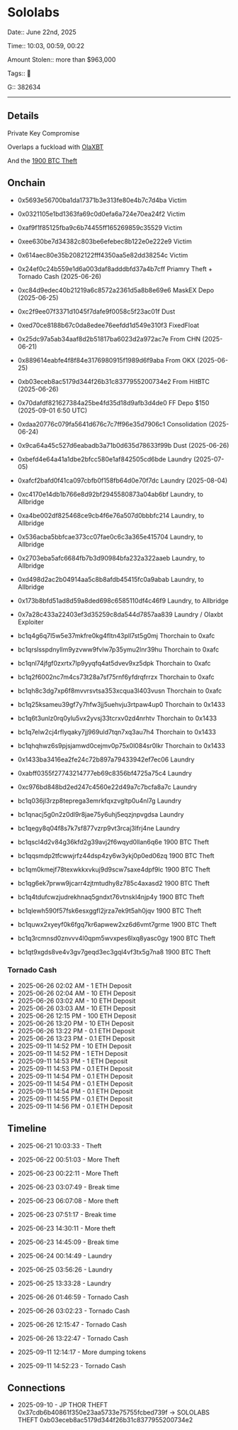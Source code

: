 # Sololabs

Date:: June 22nd, 2025

Time:: 10:03, 00:59, 00:22

Amount Stolen:: more than $963,000

Tags:: 🔑

G:: 382634

---

## Details

Private Key Compromise

Overlaps a fuckload with [OlaXBT](./olaxbt.md)

And the [1900 BTC Theft](./huge_march-2025_theft.md)


## Onchain


- 0x5693e56700ba1da17371b3e313fe80e4b7c7d4ba Victim
- 0x0321105e1bd1363fa69c0d0efa6a724e70ea24f2 Victim
- 0xaf9f1f85125fba9c6b74455ff165269859c35529 Victim
- 0xee630be7d34382c803be6efebec8b122e0e222e9 Victim
- 0x614aec80e35b2082122fff4350aa5e82dd38254c Victim


- 0x24ef0c24b559e1d6a003daf8adddbfd37a4b7cff Priamry Theft + Tornado Cash (2025-06-26)
- 0xc84d9edec40b21219a6c8572a2361d5a8b8e69e6 MaskEX Depo (2025-06-25)
- 0xc2f9ee07f3371d1045f7dafe9f0058c5f23ac01f Dust
- 0xed70ce8188b67c0da8edee76eefdd1d549e310f3 FixedFloat
- 0x25dc97a5ab34aaf8d2b51817ba6023d2a972ac7e From CHN (2025-06-21)
- 0x889614eabfe4f8f84e3176980915f1989d6f9aba From OKX (2025-06-25)
- 0xb03eceb8ac5179d344f26b31c8377955200734e2 From HitBTC (2025-06-26)
- 0x70dafdf821627384a25be4fd35d18d9afb3d4de0 FF Depo $150 (2025-09-01 6:50 UTC)
- 0xdaa20776c079fa5641d676c7c7ff96e35d7906c1 Consolidation (2025-06-24)
- 0x9ca64a45c527d6eabadb3a71b0d635d78633f99b Dust (2025-06-26)
- 0xbefd4e64a41a1dbe2bfcc580e1af842505cd6bde Laundry (2025-07-05)
- 0xafcf2bafd0f41ca097cbfb0f158fb64d0e70f7dc Laundry (2025-08-04)
- 0xc4170e14db1b766e8d92bf2945580873a04ab6bf Laundry, to Allbridge
- 0xa4be002df825468ce9cb4f6e76a507d0bbbfc214 Laundry, to Allbridge
- 0x536acba5bbfcae373cc07fae0c6c3a365e415704 Laundry, to Allbridge
- 0x2703eba5afc6684fb7b3d90984bfa232a322aaeb Laundry, to Allbridge
- 0xd498d2ac2b04914aa5c8b8afdb45415fc0a9abab Laundry, to Allbridge
- 0x173b8bfd51ad8d59a8ded698c6585110df4c46f9 Laundry, to Allbridge
- 0x7a28c433a22403ef3d35259c8da544d7857aa839 Laundry / Olaxbt Exploiter

- bc1q4g6q7l5w5e37mkfre0kg4fltn43pll7st5g0mj Thorchain to 0xafc
- bc1qrslsspdnyllm9yzvww9fvlw7p35ymu2lnr39hu Thorchain to 0xafc
- bc1qnl74jfgf0zxrtx7lp9yyqfq4at5dvev9xz5dpk Thorchain to 0xafc
- bc1q2f6002nc7m4cs73t28a7sf75rnf6yfdrqfrrzx Thorchain to 0xafc
- bc1qh8c3dg7xp6f8mvvrsvtsa353xcqua3l403vusn Thorchain to 0xafc
- bc1q25ksameu39gf7y7hfw3jj5uehvju3rtpaw4up0 Thorchain to 0x1433
- bc1q6t3unlz0rq0ylu5vx2yvsj33tcrxv0zd4nrhtv Thorchain to 0x1433
- bc1q7elw2cj4rflyqaky7jj969uld7tqn7xq3au7h4 Thorchain to 0x1433
- bc1qhqhwz6s9pjsjamwd0cejmv0p75x0l084sr0lkr Thorchain to 0x1433

- 0x1433ba3416ea2fe24c72b897a79433942ef7ec06 Laundry
- 0xabff0355f27743214777eb69c8356bf4725a75c4 Laundry
- 0xc976bd848bd2ed247c4560e22d49a7c7bcfa8a7c Laundry

- bc1q036jl3rzp8teprega3emrkfqxzvgltp0u4nl7g Laundry
- bc1qnacj5g0n2z0dl9r8jae75y6uhj5eqzjnpvgdsa Laundry
- bc1qegy8q04f8s7k7sf877vzrp9vt3rcaj3lfrj4ne Laundry

- bc1qscl4d2v84g36kfd2g39avj2f6wqyd0llan6q6e 1900 BTC Theft
- bc1qqsmdp2tfcwwjrfz44dsp4zy6w3ykj0p0ed06zq 1900 BTC Theft
- bc1qm0kmejf78texwkkxvkuj9d9scw7saxe4dpf9lc 1900 BTC Theft
- bc1qg6ek7prww9jcarr4zjtmtudhy8z785c4axasd2 1900 BTC Theft
- bc1q4tdufcwzjudrekhnaq5gndxt76vtnskl4njp4y 1900 BTC Theft
- bc1qlewh590f57fsk6esxggfl2jrza7ek9t5ah0jqv 1900 BTC Theft
- bc1quwx2xyeyf0k6fgq7kr6apwew2xz6d6vmt7grme 1900 BTC Theft
- bc1q3rcmnsd0znvvv4l0qpm5wvxpes6lxq8yasc0gy 1900 BTC Theft
- bc1qt9xgds8ve4v3gv7geqd3ec3gql4vf3tx5g7na8 1900 BTC Theft


### Tornado Cash

- 2025-06-26 02:02 AM - 1 ETH Deposit
- 2025-06-26 02:04 AM - 10 ETH Deposit
- 2025-06-26 03:02 AM - 10 ETH Deposit
- 2025-06-26 03:03 AM - 10 ETH Deposit
- 2025-06-26 12:15 PM - 100 ETH Deposit
- 2025-06-26 13:20 PM - 10 ETH Deposit
- 2025-06-26 13:22 PM - 0.1 ETH Deposit
- 2025-06-26 13:23 PM - 0.1 ETH Deposit
- 2025-09-11 14:52 PM - 10 ETH Deposit
- 2025-09-11 14:52 PM - 1 ETH Deposit
- 2025-09-11 14:53 PM - 1 ETH Deposit
- 2025-09-11 14:53 PM - 0.1 ETH Deposit
- 2025-09-11 14:54 PM - 0.1 ETH Deposit
- 2025-09-11 14:54 PM - 0.1 ETH Deposit
- 2025-09-11 14:54 PM - 0.1 ETH Deposit
- 2025-09-11 14:55 PM - 0.1 ETH Deposit
- 2025-09-11 14:56 PM - 0.1 ETH Deposit




## Timeline

- 2025-06-21 10:03:33 - Theft

- 2025-06-22 00:51:03 - More Theft

- 2025-06-23 00:22:11 - More Theft
- 2025-06-23 03:07:49 - Break time

- 2025-06-23 06:07:08 - More theft
- 2025-06-23 07:51:17 - Break time

- 2025-06-23 14:30:11 - More theft
- 2025-06-23 14:45:09 - Break time

- 2025-06-24 00:14:49 - Laundry

- 2025-06-25 03:56:26 - Laundry

- 2025-06-25 13:33:28 - Laundry

- 2025-06-26 01:46:59 - Tornado Cash
- 2025-06-26 03:02:23 - Tornado Cash
- 2025-06-26 12:15:47 - Tornado Cash
- 2025-06-26 13:22:47 - Tornado Cash

- 2025-09-11 12:14:17 - More dumping tokens

- 2025-09-11 14:52:23 - Tornado Cash



## Connections

- 2025-09-10 - JP THOR THEFT 0x37cdb6b40861f350e23aa5733e75755fcbed739f -> SOLOLABS THEFT 0xb03eceb8ac5179d344f26b31c8377955200734e2







